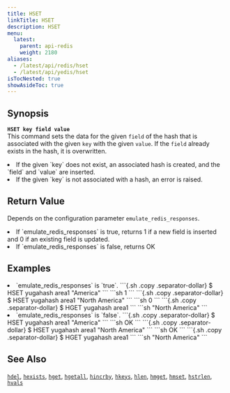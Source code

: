 ```yaml
---
title: HSET
linkTitle: HSET
description: HSET
menu:
  latest:
    parent: api-redis
    weight: 2180
aliases:
  - /latest/api/redis/hset
  - /latest/api/yedis/hset
isTocNested: true
showAsideToc: true
---
```


## Synopsis
<b>`HSET key field value`</b><br>
This command sets the data for the given `field` of the hash that is associated with the given `key` with the given `value`. If the `field` already exists in the hash, it is overwritten.

<li>If the given `key` does not exist, an associated hash is created, and the `field` and `value` are inserted.</li>
<li>If the given `key` is not associated with a hash, an error is raised.</li>

## Return Value
Depends on the configuration parameter `emulate_redis_responses`.
<li>
If `emulate_redis_responses` is true, returns
 1 if a new field is inserted and 0 if an existing field is updated.
</li>
<li>
If `emulate_redis_responses` is false, returns
 OK
</li>


## Examples
<li> `emulate_redis_responses` is `true`.
```{.sh .copy .separator-dollar}
$ HSET yugahash area1 "America"
```
```sh
1
```
```{.sh .copy .separator-dollar}
$ HSET yugahash area1 "North America"
```
```sh
0
```
```{.sh .copy .separator-dollar}
$ HGET yugahash area1
```
```sh
"North America"
```
</li>

<li> `emulate_redis_responses` is `false`.
```{.sh .copy .separator-dollar}
$ HSET yugahash area1 "America"
```
```sh
OK
```
```{.sh .copy .separator-dollar}
$ HSET yugahash area1 "North America"
```
```sh
OK
```
```{.sh .copy .separator-dollar}
$ HGET yugahash area1
```
```sh
"North America"
```
</li>

## See Also
[`hdel`](../hdel/), [`hexists`](../hexists/), [`hget`](../hget/), [`hgetall`](../hgetall/), [`hincrby`](../hincrby/), [`hkeys`](../hkeys/), [`hlen`](../hlen/), [`hmget`](../hmget/), [`hmset`](../hmset/), [`hstrlen`](../hstrlen/), [`hvals`](../hvals/)
